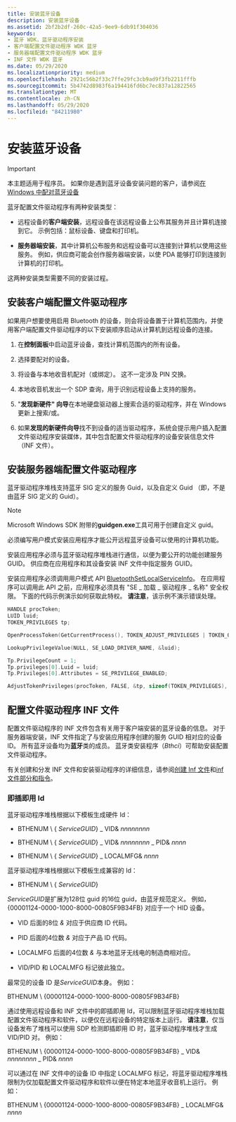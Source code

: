 ```yaml
---
title: 安装蓝牙设备
description: 安装蓝牙设备
ms.assetid: 2bf2b2df-260c-42a5-9ee9-6db91f304036
keywords:
- 蓝牙 WDK，蓝牙驱动程序安装
- 客户端配置文件驱动程序 WDK 蓝牙
- 服务器端配置文件驱动程序 WDK 蓝牙
- INF 文件 WDK 蓝牙
ms.date: 05/29/2020
ms.localizationpriority: medium
ms.openlocfilehash: 2921c56b2f33c7ffe29fc3cb9ad9f3fb2211fffb
ms.sourcegitcommit: 5b4742d8983f6a194416fd6bc7ec837a12822565
ms.translationtype: MT
ms.contentlocale: zh-CN
ms.lasthandoff: 05/29/2020
ms.locfileid: "84211980"
---
```

# <a name="installing-a-bluetooth-device"></a>安装蓝牙设备

> [!IMPORTANT]
> 本主题适用于程序员。 如果你是遇到蓝牙设备安装问题的客户，请参阅[在 Windows 中配对蓝牙设备](https://support.microsoft.com/help/15290/windows-connect-bluetooth-device)

蓝牙配置文件驱动程序有两种安装类型：

- 远程设备的**客户端安装**，远程设备在该远程设备上公布其服务并且计算机连接到它。 示例包括：鼠标设备、键盘和打印机。

- **服务器端安装**，其中计算机公布服务和远程设备可以连接到计算机以使用这些服务。 例如，供应商可能会创作服务器端安装，以使 PDA 能够打印到连接到计算机的打印机。

这两种安装类型需要不同的安装过程。

## <a name="installing-a-client-side-profile-driver"></a>安装客户端配置文件驱动程序

如果用户想要使用启用 Bluetooth 的设备，则会将设备置于计算机范围内，并使用客户端配置文件驱动程序的以下安装顺序启动从计算机到远程设备的连接。

1. 在**控制面板**中启动蓝牙设备，查找计算机范围内的所有设备。

2. 选择要配对的设备。

3. 将设备与本地收音机配对（或绑定）。 这不一定涉及 PIN 交换。

4. 本地收音机发出一个 SDP 查询，用于识别远程设备上支持的服务。

5. "**发现新硬件" 向导**在本地硬盘驱动器上搜索合适的驱动程序，并在 Windows 更新上搜索/或。

6. 如果**发现的新硬件向导**找不到设备的适当驱动程序，系统会提示用户插入配置文件驱动程序安装媒体，其中包含配置文件驱动程序的设备安装信息文件（INF 文件）。

## <a name="installing-a-server-side-profile-driver"></a>安装服务器端配置文件驱动程序

蓝牙驱动程序堆栈支持蓝牙 SIG 定义的服务 Guid，以及自定义 Guid （即，不是由蓝牙 SIG 定义的 Guid）。

> [!NOTE]
> Microsoft Windows SDK 附带的**guidgen.exe**工具可用于创建自定义 guid。

必须编写用户模式安装应用程序才能公开远程蓝牙设备可以使用的计算机功能。

安装应用程序必须与蓝牙驱动程序堆栈进行通信，以便为要公开的功能创建服务 GUID。 供应商在应用程序和其设备安装 INF 文件中指定服务 GUID。

安装应用程序必须调用用户模式 API [BluetoothSetLocalServiceInfo](https://docs.microsoft.com/windows/win32/api/bluetoothapis/nf-bluetoothapis-bluetoothsetlocalserviceinfo)。 在应用程序可以调用此 API 之前，应用程序必须具有 "SE \_ 加载 \_ 驱动程序 \_ 名称" 安全权限。 下面的代码示例演示如何获取此特权。 **请注意**，该示例不演示错误处理。

```cpp
HANDLE procToken;
LUID luid;
TOKEN_PRIVILEGES tp;

OpenProcessToken(GetCurrentProcess(), TOKEN_ADJUST_PRIVILEGES | TOKEN_QUERY, &procToken);

LookupPrivilegeValue(NULL, SE_LOAD_DRIVER_NAME, &luid);

Tp.PrivilegeCount = 1;
Tp.privileges[0].Luid = luid;
Tp.Privileges[0].Attributes = SE_PRIVILEGE_ENABLED;

AdjustTokenPrivileges(procToken, FALSE, &tp, sizeof(TOKEN_PRIVILEGES), (PTOKEN_PRIVILEGES) NULL, (PDWORD)NULL)
```

## <a name="profile-driver-inf-file"></a>配置文件驱动程序 INF 文件

配置文件驱动程序的 INF 文件包含有关用于客户端安装的蓝牙设备的信息。 对于服务器端安装，INF 文件指定了与安装应用程序创建的服务 GUID 相对应的设备 ID。 所有蓝牙设备均为**蓝牙**类的成员。 蓝牙类安装程序（*Bthci*）可帮助安装配置文件驱动程序。

有关创建和分发 INF 文件和安装驱动程序的详细信息，请参阅[创建 Inf 文件](https://docs.microsoft.com/windows-hardware/drivers/install/overview-of-inf-files)和[inf 文件部分和指令](https://docs.microsoft.com/windows-hardware/drivers/install/inf-file-sections-and-directives)。

### <a name="plug-and-play-ids"></a>即插即用 Id

蓝牙驱动程序堆栈根据以下模板生成硬件 Id：

- BTHENUM \\ { *ServiceGUID*} \_ VID& *nnnnnnnn*

- BTHENUM \\ { *ServiceGUID*} \_ VID& *nnnnnnnn* \_ PID& *nnnn*

- BTHENUM \\ { *ServiceGUID*} \_ LOCALMFG& *nnnn*

蓝牙驱动程序堆栈根据以下模板生成兼容的 Id：

- BTHENUM \\ { *ServiceGUID*}

*ServiceGUID*是扩展为128位 guid 的16位 guid，由蓝牙规范定义。 例如，{00001124-0000-1000-8000-00805F9B34FB} 对应于一个 HID 设备。

- VID 后面的8位 *&* 对应于供应商 ID 代码。

- PID 后面的4位数 *&* 对应于产品 ID 代码。

- LOCALMFG 后面的4位数 *&* 与本地蓝牙无线电的制造商相对应。

- VID/PID 和 LOCALMFG 标记彼此独立。

最常见的设备 ID 是*ServiceGUID*本身。 例如：

BTHENUM \\ {00001124-0000-1000-8000-00805F9B34FB}

通过使用远程设备和 INF 文件中的即插即用 Id，可以限制蓝牙驱动程序堆栈加载配置文件驱动程序和软件，以便仅在远程设备的特定版本上运行。 **请注意**，仅当设备发布了堆栈可以使用 SDP 检测即插即用 ID 时，蓝牙驱动程序堆栈才生成 VID/PID 对。 例如：

BTHENUM \\ {00001124-0000-1000-8000-00805F9B34FB} \_ VID& *nnnnnnnn* \_ PID& *nnnn*

可以通过在 INF 文件中的设备 ID 中指定 LOCALMFG 标记，将蓝牙驱动程序堆栈限制为仅加载配置文件驱动程序和软件以便在特定本地蓝牙收音机上运行。 例如：

BTHENUM \\ {00001124-0000-1000-8000-00805F9B34FB} \_ LOCALMFG& *nnnn*
